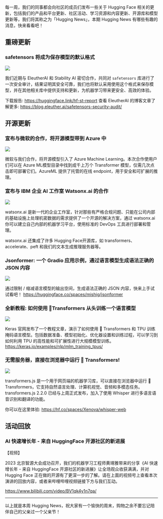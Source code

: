 每一周，我们的同事都会向社区的成员们发布一些关于 Hugging Face 相关的更新，包括我们的产品和平台更新、社区活动、学习资源和内容更新、开源库和模型更新等，我们将其称之为「Hugging News」，本期 Hugging News 有哪些有趣的消息，快来看看吧！ 

## 重磅更新

### safetensors 将成为保存模型的默认格式

![](https://img-s1.andfun.cn/devrel/posts/2023/06/ec02d78ab01a4.png)

我们近期与 EleutherAI 和 Stability AI 密切合作，共同对 `safetensors` 库进行了一次安全审计，结果证明其安全可靠，我们也将默认采用使用这个格式来保存模型，并在其他相关库中提供支持和更新，为机器学习带来更安全、高效的体验。

下载报告: <url>https://huggingface.link/hf-st-report</url>
查看 EleutherAI 的博客文章了解更多:
<url>https://blog.eleuther.ai/safetensors-security-audit/</url>

## 开源更新

### 宣布与微软的合作，将开源模型带到 Azure 中

![](https://img-s1.andfun.cn/devrel/posts/2023/06/0b48089a7d0c1.png)

微软与我们合作，将开源模型引入了 Azure Machine Learning。本次合作使用户们可以在 Azure ML模型目录中找到成千上万个 Transformer 模型，仅需几次点击即可部署它们。AzureML 提供了托管的在线 endpoint，用于安全和可扩展的推理。

### 宣布与 IBM 企业 AI 工作室 Watsonx.ai 的合作

![](https://img-s1.andfun.cn/devrel/posts/2023/06/24771e5b60c7f.png)

watsonx.ai 是新一代的企业工作室，针对那些有严格合规问题、只能在公司内部的基础设施上处理机密数据的需求提供了一个开源的解决方案，通过 watsonx.ai 你可以建立自己内部的机器学习平台，使用标准的 DevOps 工具进行部署和管理。

watsonx.ai 还集成了许多 Hugging Face开源库，如 transformers、accelerate、peft 和我们的文本生成推理服务器等。

### Jsonformer: 一个 Gradio 应用示例，通过语言模型生成语法正确的 JSON 内容

![](https://img-s1.andfun.cn/devrel/posts/2023/06/a87413820856c.jpg)

通过限制 / 缩减语言模型的输出空间，生成语法正确的 JSON 内容，快来上手试试看吧！
<url>https://huggingface.co/spaces/mishig/jsonformer</url>

### 全新教程: 如何使用 🤗Transformers 从头训练一个语言模型

![](https://img-s1.andfun.cn/devrel/posts/2023/06/4ac30546b4f89.png)

Keras 官网发布了一个教程文章，演示了如何使用 🤗 Transformers 和 TPU 训练掩码语言模型。包括数据准备、模型初始化、优化器设置和训练过程，可以学习到如何利用 TPU 的高性能和可扩展性进行大规模模型训练。
<url>https://keras.io/examples/nlp/mlm_training_tpus/</url>

### 无需服务器，直接在浏览器中运行 🤗 Transformers!

![](https://img-s1.andfun.cn/devrel/posts/2023/06/4c3cd57f753cc.jpg)

transformers.js 是一个用于网页端的机器学习库，可以直接在浏览器中运行 🤗 Transformers，它支持自然语言处理、计算机视觉、音频和多模态任务。transformers.js 2.2.0 已经与上周正式发布，加入了使用 Whisper 进行多语言语音识别和翻译的功能。

你可以在这里体验:
<url>https://hf.co/spaces/Xenova/whisper-web</url>

## 活动回放

### AI 快速增长年 - 来自 HuggingFace 开源社区的新进展

【视频】

2023 北京智源大会成功召开，我们的机器学习工程师黄靖雅带来的分享《AI 快速增长年 - 来自 HuggingFace 开源社区的新进展》让全场观众收获满满，并对 Hugging Face 正在做的开源有了更深一步的了解。请在上面的视频号上查看本次演讲的回放内容，或者来哔哩哔哩视频链接下方与我们互动。

<url>https://www.bilibili.com/video/BV1qk4y1n7qa/</url>

<hr>

以上就是本周 Hugging News，祝大家有一个愉快的周末，购物之余不要忘记陪伴自己的父亲过一个父亲节！
